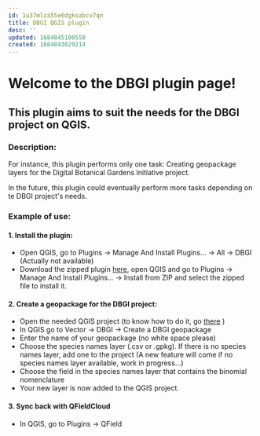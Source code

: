 ```yaml
---
id: 1u37mlza55e6dgksabcv7qn
title: DBGI QGIS plugin
desc: ''
updated: 1684845100550
created: 1684843029214
---
```

# Welcome to the DBGI plugin page!

## This plugin aims to suit the needs for the DBGI project on QGIS.

### Description:

For instance, this plugin performs only one task: Creating geopackage layers for the Digital Botanical Gardens Initiative project.

In the future, this plugin could eventually perform more tasks depending on te DBGI project's needs.

### Example of use:

#### 1. Install the plugin: 
- Open QGIS, go to Plugins -> Manage And Install Plugins... -> All -> DBGI (Actually not available)
- Download the zipped plugin [here](https://github.com/digital-botanical-gardens-initiative/gpkg_creator/releases/download/v0.1/gpkg_creator.zip), open QGIS and go to Plugins -> Manage And Install Plugins... -> Install from ZIP and select the zipped file to install it.

#### 2. Create a geopackage for the DBGI project:
- Open the needed QGIS project (to know how to do it, go [there](https://www.dbgi.org/dendron-dbgi/notes/qug423ond4xtns8lelu38p2/) )
- In QGIS go to Vector -> DBGI -> Create a DBGI geopackage
- Enter the name of your geopackage (no white space please)
- Choose the species names layer (.csv or .gpkg). If there is no species names layer, add one to the project (A new feature will come if no species names layer available, work in progress...)
- Choose the field in the species names layer that contains the binomial nomenclature
- Your new layer is now added to the QGIS project.

#### 3. Sync back with QFieldCloud
- In QGIS, go to Plugins -> QField